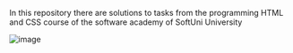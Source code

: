 In this repository there are solutions to tasks from the programming HTML and CSS course of the software academy of SoftUni University

![image](https://github.com/user-attachments/assets/7a1920f3-0dd3-4293-89b6-624e24ce6d18)

